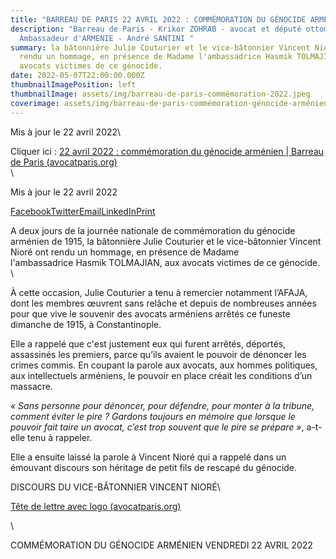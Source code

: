 ```yaml
---
title: "BARREAU DE PARIS 22 AVRIL 2022 : COMMÉMORATION DU GÉNOCIDE ARMÉNIEN"
description: "Barreau de Paris - Krikor ZOHRAB - avocat et député ottoman -
  Ambassadeur d'ARMENIE - André SANTINI "
summary: la bâtonnière Julie Couturier et le vice-bâtonnier Vincent Nioré ont
  rendu un hommage, en présence de Madame l'ambassadrice Hasmik TOLMAJIAN, aux
  avocats victimes de ce génocide.
date: 2022-05-07T22:00:00.000Z
thumbnailImagePosition: left
thumbnailImage: assets/img/barreau-de-paris-commémoration-2022.jpeg
coverimage: assets/img/barreau-de-paris-commémoration-génocide-arménien-2022.jpeg
---
```

<!--StartFragment-->

Mis à jour le 22 avril 2022\
<!--StartFragment-->

Cliquer ici : [22 avril 2022 : commémoration du génocide arménien | Barreau de Paris (avocatparis.org)](https://www.avocatparis.org/actualites/commemoration-du-genocide-armenien)\
\
<!--StartFragment-->

Mis à jour le 22 avril 2022

[Facebook](https://www.avocatparis.org/#facebook)[Twitter](https://www.avocatparis.org/#twitter)[Email](https://www.avocatparis.org/#email)[LinkedIn](https://www.avocatparis.org/#linkedin)[Print](https://www.avocatparis.org/#print)

A deux jours de la journée nationale de commémoration du génocide arménien de 1915, la bâtonnière Julie Couturier et le vice-bâtonnier Vincent Nioré ont rendu un hommage, en présence de Madame l'ambassadrice Hasmik TOLMAJIAN, aux avocats victimes de ce génocide.\
\
<!--StartFragment-->

À cette occasion, Julie Couturier a tenu à remercier notamment l’AFAJA, dont les membres œuvrent sans relâche et depuis de nombreuses années pour que vive le souvenir des avocats arméniens arrêtés ce funeste dimanche de 1915, à Constantinople.

Elle a rappelé que c'est justement eux qui furent arrêtés, déportés, assassinés les premiers, parce qu’ils avaient le pouvoir de dénoncer les crimes commis. En coupant la parole aux avocats, aux hommes politiques, aux intellectuels arméniens, le pouvoir en place créait les conditions d’un massacre.

*« Sans personne pour dénoncer, pour défendre, pour monter à la tribune, comment éviter le pire ? Gardons toujours en mémoire que lorsque le pouvoir fait taire un avocat, c’est trop souvent que le pire se prépare »*, a-t-elle tenu à rappeler.

Elle a ensuite laissé la parole à Vincent Nioré qui a rappelé dans un émouvant discours son héritage de petit fils de rescapé du génocide. 

<!--EndFragment-->

<!--EndFragment-->

<!--EndFragment-->

<!--StartFragment-->

DISCOURS DU VICE-BÂTONNIER VINCENT NIORÉ\
<!--StartFragment-->

[Tête de lettre avec logo (avocatparis.org)](https://www.avocatparis.org/sites/bdp/files/2022-04/Discours%20de%20Vincent%20Nior%C3%A9%2C%20vice-b%C3%A2tonnier%20de%20Paris_.pdf)

<!--EndFragment-->\
<!--StartFragment-->

COMMÉMORATION DU GÉNOCIDE ARMÉNIEN VENDREDI 22 AVRIL 2022

<!--EndFragment-->

<!--EndFragment-->